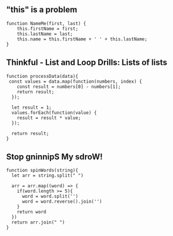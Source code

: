 ## "this" is a problem

```
function NameMe(first, last) {
    this.firstName = first;
    this.lastName = last;
    this.name = this.firstName + ' ' + this.lastName;
}
```

## Thinkful - List and Loop Drills: Lists of lists

```
function processData(data){
 const values = data.map(function(numbers, index) {
    const result = numbers[0] - numbers[1];
    return result;
  });

  let result = 1;
  values.forEach(function(value) {
    result = result * value;
  });

  return result;
}
```

## Stop gninnipS My sdroW!
```
function spinWords(string){
  let arr = string.split(" ")
  
  arr = arr.map((word) => {
    if(word.length >= 5){
      word = word.split('')
      word = word.reverse().join('')
    }
    return word
  })
  return arr.join(" ")
}
```

